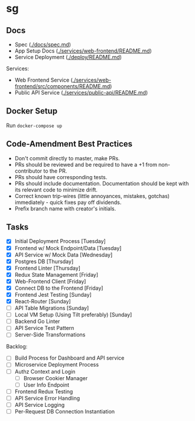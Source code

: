 # sg

## Docs
- Spec ([./docs/spec.md](./docs/spec.md))
- App Setup Docs ([./services/web-frontend/README.md](./services/web-frontend/README.md))
- Service Deployment ([./deploy/README.md](./deploy/README.md))

Services: 
- Web Frontend Service ([./services/web-frontend/src/components/README.md](./services/web-frontend/src/components/README.md))
- Public API Service ([./services/public-api/README.md](./services/public-api/README.md))

## Docker Setup
Run `docker-compose up`

## Code-Amendment Best Practices 
- Don't commit directly to master, make PRs. 
- PRs should be reviewed and be required to have a +1 from non-contributor to the PR.
- PRs should have corresponding tests. 
- PRs should include documentation. Documentation should be kept with its relevant code to minimize drift.
- Correct known trip-wires (little annoyances, mistakes, gotchas) immediately - quick fixes pay off dividends.
- Prefix branch name with creator's initials.

## Tasks 
- [x] Initial Deployment Process [Tuesday]
- [x] Frontend w/ Mock Endpoint/Data [Tuesday]
- [x] API Service w/ Mock Data [Wednesday]
- [x] Postgres DB [Thursday]
- [x] Frontend Linter [Thursday]
- [x] Redux State Management [Friday]
- [x] Web-Frontend Client [Friday]
- [x] Connect DB to the Frontend [Friday]
- [x] Frontend Jest Testing [Sunday]
- [x] React-Router [Sunday]
- [ ] API Table Migrations [Sunday]
- [ ] Local VM Setup (Using Tilt preferably) [Sunday]
- [ ] Backend Go Linter
- [ ] API Service Test Pattern
- [ ] Server-Side Transformations

Backlog:
- [ ] Build Process for Dashboard and API service
- [ ] Microservice Deployment Process
- [ ] Authz Context and Login
    - [ ] Browser Cookier Manager 
    - [ ] User Info Endpoint
- [ ] Frontend Redux Testing
- [ ] API Service Error Handling 
- [ ] API Service Logging
- [ ] Per-Request DB Connection Instantiation
